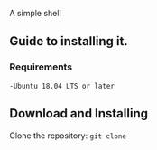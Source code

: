 A simple shell
## Guide to installing it.
### Requirements
`-Ubuntu 18.04 LTS or later`
## Download and Installing
Clone the repository:
`git clone `
